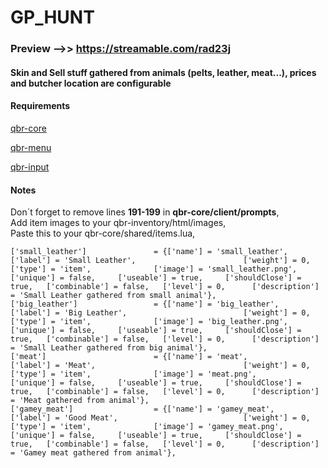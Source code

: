 # GP_HUNT
### Preview -->> https://streamable.com/rad23j
#### Skin and Sell stuff gathered from animals (pelts, leather, meat...), prices and butcher location are configurable

#### Requirements
[qbr-core](https://github.com/qbcore-redm-framework/qbr-core)

[qbr-menu](https://github.com/qbcore-redm-framework/qbr-menu)

[qbr-input](https://github.com/qbcore-redm-framework/qbr-input)

#### Notes
   Don´t forget to remove lines **191-199** in **qbr-core/client/prompts**,  
   Add item images to your qbr-inventory/html/images,  
   Paste this to your qbr-core/shared/items.lua,  

	['small_leather'] 				= {['name'] = 'small_leather', 				['label'] = 'Small Leather',						['weight'] = 0,			['type'] = 'item', 				['image'] = 'small_leather.png',			['unique'] = false,		['useable'] = true,		['shouldClose'] = true,	  ['combinable'] = false,	['level'] = 0,		['description'] = 'Small Leather gathered from small animal'},
	['big_leather'] 				= {['name'] = 'big_leather', 				['label'] = 'Big Leather',						    ['weight'] = 0,			['type'] = 'item', 				['image'] = 'big_leather.png',			    ['unique'] = false,		['useable'] = true,		['shouldClose'] = true,	  ['combinable'] = false,	['level'] = 0,		['description'] = 'Small Leather gathered from big animal'},
	['meat'] 				        = {['name'] = 'meat', 				        ['label'] = 'Meat',						            ['weight'] = 0,			['type'] = 'item', 				['image'] = 'meat.png',			            ['unique'] = false,		['useable'] = true,		['shouldClose'] = true,	  ['combinable'] = false,	['level'] = 0,		['description'] = 'Meat gathered from animal'},
	['gamey_meat'] 				    = {['name'] = 'gamey_meat', 				['label'] = 'Good Meat',						    ['weight'] = 0,			['type'] = 'item', 				['image'] = 'gamey_meat.png',			    ['unique'] = false,		['useable'] = true,		['shouldClose'] = true,	  ['combinable'] = false,	['level'] = 0,		['description'] = 'Gamey meat gathered from animal'},
